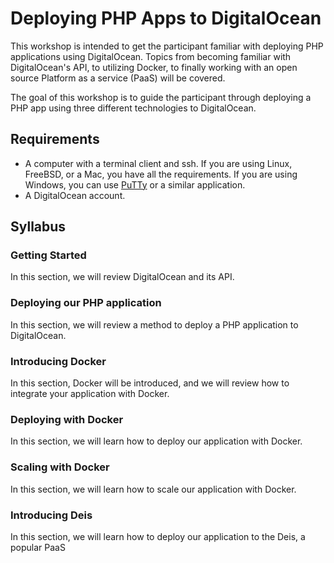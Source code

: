 # Deploying PHP Apps to DigitalOcean

This workshop is intended to get the participant familiar with deploying PHP applications using DigitalOcean. Topics from becoming familiar with DigitalOcean's API, to utilizing Docker, to finally working with an open source Platform as a service (PaaS) will be covered.

The goal of this workshop is to guide the participant through deploying a PHP app using three different technologies to DigitalOcean.

## Requirements

* A computer with a terminal client and ssh. If you are using Linux, FreeBSD, or a Mac, you have all the requirements. If you are using Windows, you can use [PuTTy](http://www.chiark.greenend.org.uk/~sgtatham/putty/download.html) or a similar application.
* A DigitalOcean account.

## Syllabus

### Getting Started

In this section, we will review DigitalOcean and its API. 

### Deploying our PHP application

In this section, we will review a method to deploy a PHP application to DigitalOcean.

### Introducing Docker

In this section, Docker will be introduced, and we will review how to integrate your application with Docker.

### Deploying with Docker

In this section, we will learn how to deploy our application with Docker. 

### Scaling with Docker

In this section, we will learn how to scale our application with Docker.

### Introducing Deis

In this section, we will learn how to deploy our application to the Deis, a popular PaaS
